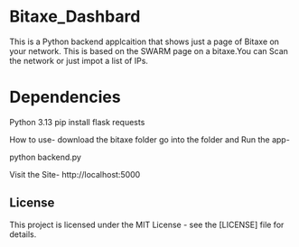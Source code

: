 # Bitaxe_Dashbard

This is a Python backend applcaition that shows just a page of Bitaxe on your network. This is based on the SWARM page on a bitaxe.You can Scan the network or just impot a list of IPs.




# Dependencies
 Python 3.13
  pip install flask requests

How to use-
 download the bitaxe folder
go into the folder and Run the app-
  
  python backend.py

Visit the Site-
  http://localhost:5000




  ## License

This project is licensed under the MIT License - see the [LICENSE] file for details.
